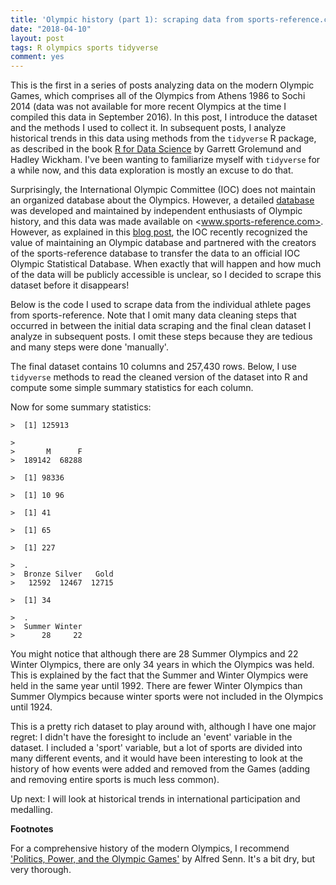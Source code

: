 ```yaml
---
title: 'Olympic history (part 1): scraping data from sports-reference.com'
date: "2018-04-10"
layout: post
tags: R olympics sports tidyverse
comment: yes
---
```




This is the first in a series of posts analyzing data on the modern Olympic Games, which comprises all of the Olympics from Athens 1986 to Sochi 2014 (data was not available for more recent Olympics at the time I compiled this data in September 2016). In this post, I introduce the dataset and the methods I used to collect it. In subsequent posts, I analyze historical trends in this data using methods from the `tidyverse` R package, as described in the book [R for Data Science](http://r4ds.had.co.nz/) by Garrett Grolemund and Hadley Wickham. I've been wanting to familiarize myself with `tidyverse` for a while now, and this data exploration is mostly an excuse to do that. 

Surprisingly, the International Olympic Committee (IOC) does not maintain an organized database about the Olympics. However, a detailed [database](http://www.olympedia.org/) was developed and maintained by independent enthusiasts of Olympic history, and this data was made available on <www.sports-reference.com>. However, as explained in this [blog post](http://olympstats.com/2016/08/21/the-olymadmen-and-olympstats-and-sports-reference/), the IOC recently recognized the value of maintaining an Olympic database and partnered with the creators of the sports-reference database to transfer the data to an official IOC Olympic Statistical Database. When exactly that will happen and how much of the data will be publicly accessible is unclear, so I decided to scrape this dataset before it disappears! 

Below is the code I used to scrape data from the individual athlete pages from sports-reference. Note that I omit many data cleaning steps that occurred in between the initial data scraping and the final clean dataset I analyze in subsequent posts. I omit these steps because they are tedious and many steps were done 'manually'. 



The final dataset contains 10 columns and 257,430 rows. Below, I use `tidyverse` methods to read the cleaned version of the dataset into R and compute some simple summary statistics for each column.



Now for some summary statistics: 


```
>  [1] 125913
```


```
>  
>       M      F 
>  189142  68288
```


```
>  [1] 98336
```


```
>  [1] 10 96
```


```
>  [1] 41
```


```
>  [1] 65
```


```
>  [1] 227
```


```
>  .
>  Bronze Silver   Gold 
>   12592  12467  12715
```


```
>  [1] 34
```

```
>  .
>  Summer Winter 
>      28     22
```

You might notice that although there are 28 Summer Olympics and 22 Winter Olympics, there are only 34 years in which the Olympics was held. This is explained by the fact that the Summer and Winter Olympics were held in the same year until 1992. There are fewer Winter Olympics than Summer Olympics because winter sports were not included in the Olympics until 1924.

This is a pretty rich dataset to play around with, although I have one major regret: I didn't have the foresight to include an 'event' variable in the dataset. I included a 'sport' variable, but a lot of sports are divided into many different events, and it would have been interesting to look at the history of how events were added and removed from the Games (adding and removing entire sports is much less common). 

Up next: I will look at historical trends in international participation and medalling. 

**Footnotes**

For a comprehensive history of the modern Olympics, I recommend ['Politics, Power, and the Olympic Games'](https://www.amazon.com/Power-Politics-Olympic-Games-Alfred/dp/0880119586/ref=sr_1_1?ie=UTF8&qid=1523105541&sr=8-1&keywords=politics+power+olympic+games) by Alfred Senn. It's a bit dry, but very thorough.

